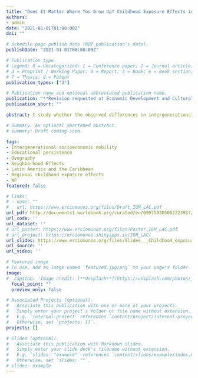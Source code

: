 ```yaml
---
title: "Does It Matter Where You Grow Up? Childhood Exposure Effects in Latin America and the Caribbean"
authors:
- admin
date: "2021-01-01T01:00:00Z"
doi: ""

# Schedule page publish date (NOT publication's date).
publishDate: "2021-01-01T00:00:00Z"

# Publication type.
# Legend: 0 = Uncategorized; 1 = Conference paper; 2 = Journal article;
# 3 = Preprint / Working Paper; 4 = Report; 5 = Book; 6 = Book section;
# 7 = Thesis; 8 = Patent
publication_types: ["3"]

# Publication name and optional abbreviated publication name.
publication: "**Revision requested at Economic Development and Cultural Change.** *Presentations (including scheduled): CUNY Graduate Center, Development Bank of Latin America, RED 2022 Academic Workshop, Second World Inequality Conference, SOLE 2022, Universidad Diego Portales, 16th North American Meeting of the Urban Economics Association, WIDER Development Conference, SEA 2022, and AEA Annual Meeting (AEA's poster session)*"
publication_short: ""

abstract: I study whether the observed differences in intergenerational educational mobility across regions in Latin America and the Caribbean are due to the sorting of families or the effect of growing up in these different places. I exploit differences in the age of children at the time their families move across locations to isolate regional childhood exposure effects from sorting. I find a convergence rate of 3.5% per year of exposure between age 1 to 11, implying that children who move at the age of 1 would pick up 35% of the observed differences in mobility between origin and destination. These results are robust to using a specification that identifies the effect of place within households, the use of only anomalously high migration outflows, instrumenting the choice of destination with historical migration, and a combination of both approaches.

# Summary. An optional shortened abstract.
# summary: Draft coming soon.

tags:
- Intergenerational socioeconomic mobility
- Educational persistence
- Geography
- Neighborhood Effects
- Latin America and the Caribbean
- Regional childhood exposure effects
- WP
featured: false

# links:
# - name: ""
#   url: https://www.erciomunoz.org/files/Draft_IGM_LAC.pdf
url_pdf: http://documents1.worldbank.org/curated/en/099759305062223937/pdf/IDU0f0564ccc089dd0461a09ecf07541e9798c35.pdf
url_code: ''
url_dataset: ''
# url_poster: https://www.erciomunoz.org/files/Poster_IGM_LAC.pdf
# url_project: https://erciomunoz.shinyapps.io/IGM_LAC/
url_slides: https://www.erciomunoz.org/files/Slides___Childhood_exposure_effects_on_IGM.pdf
url_source: ''
url_video: ''

# Featured image
# To use, add an image named `featured.jpg/png` to your page's folder. 
image:
#  caption: 'Image credit: [**Unsplash**](https://unsplash.com/photos/jdD8gXaTZsc)'
  focal_point: ""
  preview_only: false

# Associated Projects (optional).
#   Associate this publication with one or more of your projects.
#   Simply enter your project's folder or file name without extension.
#   E.g. `internal-project` references `content/project/internal-project/index.md`.
#   Otherwise, set `projects: []`.
projects: []

# Slides (optional).
#   Associate this publication with Markdown slides.
#   Simply enter your slide deck's filename without extension.
#   E.g. `slides: "example"` references `content/slides/example/index.md`.
#   Otherwise, set `slides: ""`.
# slides: example
---
```

